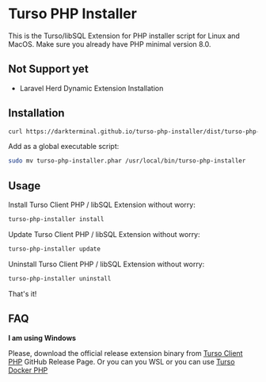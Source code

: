 # Turso PHP Installer

This is the Turso/libSQL Extension for PHP installer script for Linux and MacOS. Make sure you already have PHP minimal version 8.0.

## Not Support yet
- Laravel Herd Dynamic Extension Installation

## Installation

```bash
curl https://darkterminal.github.io/turso-php-installer/dist/turso-php-installer.phar -o ./turso-php-installer.phar
```

Add as a global executable script:

```bash
sudo mv turso-php-installer.phar /usr/local/bin/turso-php-installer
```

## Usage

Install Turso Client PHP / libSQL Extension without worry:
```bash
turso-php-installer install
```

Update Turso Client PHP / libSQL Extension without worry:
```bash
turso-php-installer update
```

Uninstall Turso Client PHP / libSQL Extension without worry:
```bash
turso-php-installer uninstall
```

That's it!

## FAQ

**I am using Windows**

Please, download the official release extension binary from [Turso Client PHP](https://github.com/tursodatabase/turso-client-php/releases) GitHub Release Page. Or you can you WSL or you can use [Turso Docker PHP](https://github.com/darkterminal/turso-docker-php)
